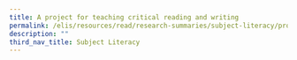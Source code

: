 ```yaml
---
title: A project for teaching critical reading and writing
permalink: /elis/resources/read/research-summaries/subject-literacy/project-teaching-critical-reading-n-writing/
description: ""
third_nav_title: Subject Literacy
---
```

